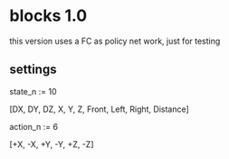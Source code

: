 # blocks 1.0

this version uses a FC as policy net work, just for testing

## settings

state_n := 10

[DX, DY, DZ, X, Y, Z, Front, Left, Right, Distance]

action_n := 6

[+X, -X, +Y, -Y, +Z, -Z]
